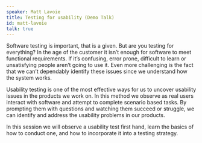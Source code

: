 ```yaml
---
speaker: Matt Lavoie
title: Testing for usability (Demo Talk)
id: matt-lavoie
talk: true
---
```

Software testing is important, that is a given. But are you testing for everything? In the age of the customer it isn’t enough for software to meet functional requirements. If it’s confusing, error prone, difficult to learn or unsatisfying people aren’t going to use it. Even more challenging is the fact that we can’t dependably identify these issues since we understand how the system works.

Usability testing is one of the most effective ways for us to uncover usability issues in the products we work on. In this method we observe as real users interact with software and attempt to complete scenario based tasks. By prompting them with questions and watching them succeed or struggle, we can identify and address the usability problems in our products.

In this session we will observe a usability test first hand, learn the basics of how to conduct one, and how to incorporate it into a testing strategy.
